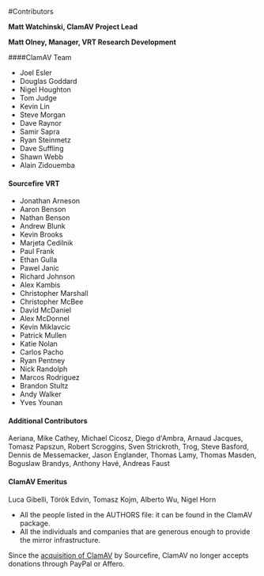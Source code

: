 #Contributors

__Matt Watchinski, ClamAV Project Lead__

__Matt Olney, Manager, VRT Research Development__

####ClamAV Team

* Joel Esler
* Douglas Goddard
* Nigel Houghton
* Tom Judge
* Kevin Lin
* Steve Morgan
* Dave Raynor
* Samir Sapra
* Ryan Steinmetz
* Dave Suffling
* Shawn Webb
* Alain Zidouemba

#### Sourcefire VRT

* Jonathan Arneson
* Aaron Benson
* Nathan Benson
* Andrew Blunk
* Kevin Brooks
* Marjeta Cedilnik
* Paul Frank
* Ethan Gulla
* Pawel Janic
* Richard Johnson
* Alex Kambis
* Christopher Marshall
* Christopher McBee
* David McDaniel
* Alex McDonnel
* Kevin Miklavcic
* Patrick Mullen
* Katie Nolan
* Carlos Pacho
* Ryan Pentney
* Nick Randolph
* Marcos Rodriguez
* Brandon Stultz
* Andy Walker
* Yves Younan

#### Additional Contributors  
Aeriana, Mike Cathey, Michael Cicosz, Diego d'Ambra, Arnaud Jacques, Tomasz Papszun, Robert Scroggins, Sven Strickroth, Trog, Steve Basford, Dennis de Messemacker, Jason Englander, Thomas Lamy, Thomas Masden, Boguslaw Brandys, Anthony Havé, Andreas Faust

#### ClamAV Emeritus 

Luca Gibelli, Török Edvin, Tomasz Kojm, Alberto Wu, Nigel Horn



* All the people listed in the AUTHORS file: it can be found in the ClamAV package.
* All the individuals and companies that are generous enough to provide the mirror infrastructure.

Since the [acquisition of ClamAV](http://www.sourcefire.com/products/clamav/) by Sourcefire, ClamAV no longer accepts donations through PayPal or Affero.

